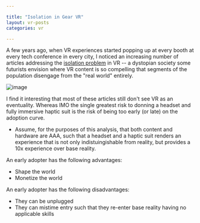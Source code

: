 ```yaml
---

title: "Isolation in Gear VR"
layout: vr-posts
categories: vr

---
```


A few years ago, when VR experiences started popping up at every booth at every tech conference in every city, I noticed an increasing number of articles addressing the [isolation problem](http://factor-tech.com/feature/is-virtual-reality-going-to-make-us-withdraw-from-the-real-world/) in VR -- a dystopian society some futurists envision where VR content is so compelling that segments of the population disengage from the "real world" entirely. 

![image](https://eranfowler.deviantart.com/art/Reality-78861805)

I find it interesting that most of these articles still don't see VR as an eventuality. Whereas IMO the single greatest risk to donning a headset and fully immersive haptic suit is the risk of being too early (or late) on the adoption curve.

  * Assume, for the purposes of this analysis, that both content and hardware are AAA, such that a headset and a haptic suit renders an experience that is not only indistuingishable from reality, but provides a 10x experience over base reality.

An early adopter has the following advantages:
  * Shape the world
  * Monetize the world

An early adopter has the following disadvantages:
  * They can be unplugged
  * They can mistime entry such that they re-enter base reality having no applicable skills